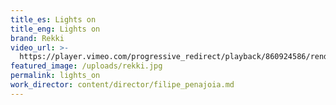 ```yaml
---
title_es: Lights on
title_eng: Lights on
brand: Rekki
video_url: >-
  https://player.vimeo.com/progressive_redirect/playback/860924586/rendition/1080p/file.mp4?loc=external&signature=4699f1af75c937bf1ff8ad3f0cc851547a9a7f6edeaf9f89c9740c95e8b5ae37
featured_image: /uploads/rekki.jpg
permalink: lights_on
work_director: content/director/filipe_penajoia.md
---
```


